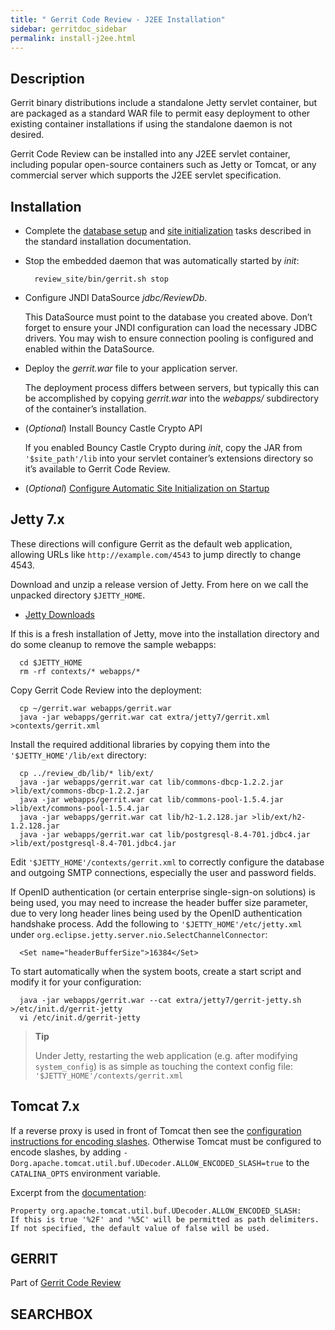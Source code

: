 ```yaml
---
title: " Gerrit Code Review - J2EE Installation"
sidebar: gerritdoc_sidebar
permalink: install-j2ee.html
---
```

## Description

Gerrit binary distributions include a standalone Jetty servlet
container, but are packaged as a standard WAR file to permit easy
deployment to other existing container installations if using the
standalone daemon is not desired.

Gerrit Code Review can be installed into any J2EE servlet container,
including popular open-source containers such as Jetty or Tomcat, or any
commercial server which supports the J2EE servlet specification.

## Installation

  - Complete the [database setup](install.html#createdb) and [site
    initialization](install.html#init) tasks described in the standard
    installation documentation.

  - Stop the embedded daemon that was automatically started by *init*:
    
    ``` 
      review_site/bin/gerrit.sh stop
    ```

  - Configure JNDI DataSource *jdbc/ReviewDb*.
    
    This DataSource must point to the database you created above. Don’t
    forget to ensure your JNDI configuration can load the necessary JDBC
    drivers. You may wish to ensure connection pooling is configured and
    enabled within the DataSource.

  - Deploy the *gerrit.war* file to your application server.
    
    The deployment process differs between servers, but typically this
    can be accomplished by copying *gerrit.war* into the *webapps/*
    subdirectory of the container’s installation.

  - (*Optional*) Install Bouncy Castle Crypto API
    
    If you enabled Bouncy Castle Crypto during *init*, copy the JAR from
    `'$site_path'/lib` into your servlet container’s extensions
    directory so it’s available to Gerrit Code Review.

  - (*Optional*) [Configure Automatic Site Initialization on
    Startup](config-auto-site-initialization.html)

## Jetty 7.x

These directions will configure Gerrit as the default web application,
allowing URLs like `http://example.com/4543` to jump directly to change
4543.

Download and unzip a release version of Jetty. From here on we call the
unpacked directory `$JETTY_HOME`.

  - [Jetty Downloads](http://www.eclipse.org/jetty/downloads.php)

If this is a fresh installation of Jetty, move into the installation
directory and do some cleanup to remove the sample webapps:

``` 
  cd $JETTY_HOME
  rm -rf contexts/* webapps/*
```

Copy Gerrit Code Review into the deployment:

``` 
  cp ~/gerrit.war webapps/gerrit.war
  java -jar webapps/gerrit.war cat extra/jetty7/gerrit.xml >contexts/gerrit.xml
```

Install the required additional libraries by copying them into the
`'$JETTY_HOME'/lib/ext` directory:

``` 
  cp ../review_db/lib/* lib/ext/
  java -jar webapps/gerrit.war cat lib/commons-dbcp-1.2.2.jar >lib/ext/commons-dbcp-1.2.2.jar
  java -jar webapps/gerrit.war cat lib/commons-pool-1.5.4.jar >lib/ext/commons-pool-1.5.4.jar
  java -jar webapps/gerrit.war cat lib/h2-1.2.128.jar >lib/ext/h2-1.2.128.jar
  java -jar webapps/gerrit.war cat lib/postgresql-8.4-701.jdbc4.jar >lib/ext/postgresql-8.4-701.jdbc4.jar
```

Edit `'$JETTY_HOME'/contexts/gerrit.xml` to correctly configure the
database and outgoing SMTP connections, especially the user and password
fields.

If OpenID authentication (or certain enterprise single-sign-on
solutions) is being used, you may need to increase the header buffer
size parameter, due to very long header lines being used by the OpenID
authentication handshake process. Add the following to
`'$JETTY_HOME'/etc/jetty.xml` under
`org.eclipse.jetty.server.nio.SelectChannelConnector`:

``` 
  <Set name="headerBufferSize">16384</Set>
```

To start automatically when the system boots, create a start script and
modify it for your
configuration:

``` 
  java -jar webapps/gerrit.war --cat extra/jetty7/gerrit-jetty.sh >/etc/init.d/gerrit-jetty
  vi /etc/init.d/gerrit-jetty
```

> **Tip**
> 
> Under Jetty, restarting the web application (e.g. after modifying
> `system_config`) is as simple as touching the context config file:
> `'$JETTY_HOME'/contexts/gerrit.xml`

## Tomcat 7.x

If a reverse proxy is used in front of Tomcat then see the
[configuration instructions for encoding
slashes](config-reverseproxy.html). Otherwise Tomcat must be configured
to encode slashes, by adding
`-Dorg.apache.tomcat.util.buf.UDecoder.ALLOW_ENCODED_SLASH=true` to the
`CATALINA_OPTS` environment variable.

Excerpt from the
[documentation](https://tomcat.apache.org/tomcat-7.0-doc/config/systemprops.html):

    Property org.apache.tomcat.util.buf.UDecoder.ALLOW_ENCODED_SLASH:
    If this is true '%2F' and '%5C' will be permitted as path delimiters.
    If not specified, the default value of false will be used.

## GERRIT

Part of [Gerrit Code Review](index.html)

## SEARCHBOX

